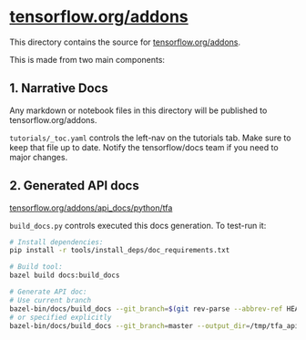 # [tensorflow.org/addons](https://tensorflow.org/addons)

This directory contains the source for [tensorflow.org/addons](https://tensorflow.org/addons).

This is made from two main components:

## 1. Narrative Docs

Any markdown or notebook files in this directory will be published to tensorflow.org/addons.

`tutorials/_toc.yaml` controls the left-nav on the tutorials tab. Make sure to keep that file up to date.
Notify the tensorflow/docs team if you need to major changes. 


## 2. Generated API docs

[tensorflow.org/addons/api_docs/python/tfa](https://tensorflow.org/addons/api_docs/python/tfa)

`build_docs.py` controls executed this docs generation. To test-run it:

```bash
# Install dependencies:
pip install -r tools/install_deps/doc_requirements.txt

# Build tool:
bazel build docs:build_docs

# Generate API doc:
# Use current branch
bazel-bin/docs/build_docs --git_branch=$(git rev-parse --abbrev-ref HEAD)
# or specified explicitly
bazel-bin/docs/build_docs --git_branch=master --output_dir=/tmp/tfa_api
```
